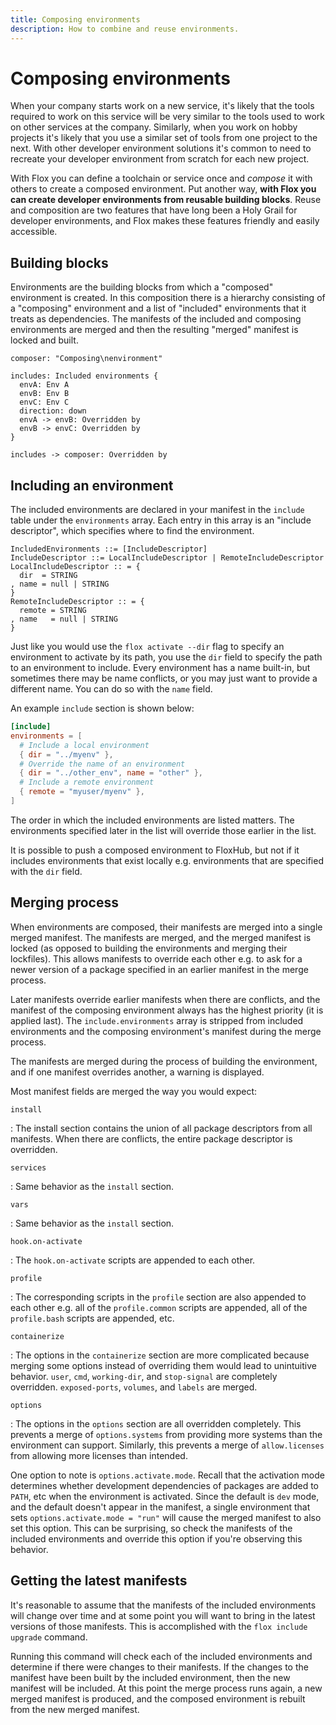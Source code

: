 ```yaml
---
title: Composing environments
description: How to combine and reuse environments.
---
```


# Composing environments

When your company starts work on a new service, it's likely that the tools required to work on this service will be very similar to the tools used to work on other services at the company.
Similarly, when you work on hobby projects it's likely that you use a similar set of tools from one project to the next.
With other developer environment solutions it's common to need to recreate your developer environment from scratch for each new project.

With Flox you can define a toolchain or service once and _compose_ it with others to create a composed environment.
Put another way, **with Flox you can create developer environments from reusable building blocks**.
Reuse and composition are two features that have long been a Holy Grail for developer environments, and Flox makes these features friendly and easily accessible.

## Building blocks

Environments are the building blocks from which a "composed" environment is created.
In this composition there is a hierarchy consisting of a "composing" environment and a list of "included" environments that it treats as dependencies.
The manifests of the included and composing environments are merged and then the resulting "merged" manifest is locked and built.

```d2 scale="0.9"
composer: "Composing\nenvironment"

includes: Included environments {
  envA: Env A
  envB: Env B
  envC: Env C
  direction: down
  envA -> envB: Overridden by
  envB -> envC: Overridden by
}

includes -> composer: Overridden by
```

## Including an environment

The included environments are declared in your manifest in the `include` table under the `environments` array.
Each entry in this array is an "include descriptor", which specifies where to find the environment.

```text
IncludedEnvironments ::= [IncludeDescriptor]
IncludeDescriptor ::= LocalIncludeDescriptor | RemoteIncludeDescriptor
LocalIncludeDescriptor :: = {
  dir  = STRING
, name = null | STRING
}
RemoteIncludeDescriptor :: = {
  remote = STRING
, name   = null | STRING
}
```

Just like you would use the `flox activate --dir` flag to specify an environment to activate by its path, you use the `dir` field to specify the path to an environment to include.
Every environment has a name built-in, but sometimes there may be name conflicts, or you may just want to provide a different name.
You can do so with the `name` field.

An example `include` section is shown below:

```toml
[include]
environments = [
  # Include a local environment
  { dir = "../myenv" },
  # Override the name of an environment
  { dir = "../other_env", name = "other" },
  # Include a remote environment
  { remote = "myuser/myenv" },
]
```

The order in which the included environments are listed matters.
The environments specified later in the list will override those earlier in the list.

It is possible to push a composed environment to FloxHub, but not if it includes environments that exist locally e.g. environments that are specified with the `dir` field.

## Merging process

When environments are composed, their manifests are merged into a single merged manifest.
The manifests are merged, and the merged manifest is locked (as opposed to building the environments and merging their lockfiles).
This allows manifests to override each other e.g. to ask for a newer version of a package specified in an earlier manifest in the merge process.

Later manifests override earlier manifests when there are conflicts, and the manifest of the composing environment always has the highest priority (it is applied last).
The `include.environments` array is stripped from included environments and the composing environment's manifest during the merge process.

The manifests are merged during the process of building the environment, and if one manifest overrides another, a warning is displayed.

Most manifest fields are merged the way you would expect:

`install`

:  The install section contains the union of all package descriptors from all manifests. When there are conflicts, the entire package descriptor is overridden.

`services`

: Same behavior as the `install` section.

`vars`

: Same behavior as the `install` section.

`hook.on-activate`

: The `hook.on-activate` scripts are appended to each other.

`profile`

: The corresponding scripts in the `profile` section are also appended to each other e.g. all of the `profile.common` scripts are appended, all of the `profile.bash` scripts are appended, etc.

`containerize`

: The options in the `containerize` section are more complicated because merging some options instead of overriding them would lead to unintuitive behavior.
`user`, `cmd`, `working-dir`, and `stop-signal` are completely overridden.
`exposed-ports`, `volumes`, and `labels` are merged.

`options`

: The options in the `options` section are all overridden completely.
This prevents a merge of `options.systems` from providing more systems than the environment can support.
Similarly, this prevents a merge of `allow.licenses` from allowing more licenses than intended.

One option to note is `options.activate.mode`.
Recall that the activation mode determines whether development dependencies of packages are added to `PATH`, etc when the environment is activated.
Since the default is `dev` mode, and the default doesn't appear in the manifest, a single environment that sets `options.activate.mode = "run"` will cause the merged manifest to also set this option.
This can be surprising, so check the manifests of the included environments and override this option if you're observing this behavior.

## Getting the latest manifests

It's reasonable to assume that the manifests of the included environments will change over time and at some point you will want to bring in the latest versions of those manifests.
This is accomplished with the `flox include upgrade` command.

Running this command will check each of the included environments and determine if there were changes to their manifests.
If the changes to the manifest have been built by the included environment, then the new manifest will be included.
At this point the merge process runs again, a new merged manifest is produced, and the composed environment is rebuilt from the new merged manifest.
